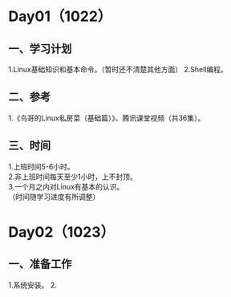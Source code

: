 
# Day01（1022）  
## 一、学习计划  
1.Linux基础知识和基本命令。（暂时还不清楚其他方面）
2.Shell编程。
## 二、参考
1.《鸟哥的Linux私房菜（基础篇）》、腾讯课堂视频（共36集）。
## 三、时间
1.上班时间5-6小时。  
2.非上班时间每天至少1小时，上不封顶。  
3.一个月之内对Linux有基本的认识。  
（时间随学习进度有所调整）  

# Day02（1023）
## 一、准备工作
1.系统安装。
2.



